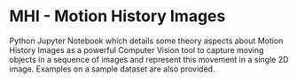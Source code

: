 # MHI - Motion History Images
Python Jupyter Notebook which details some theory aspects about Motion History Images as a powerful Computer Vision tool to capture moving objects in a sequence of images and represent this movement in a single 2D image. Examples on a sample dataset are also provided.
